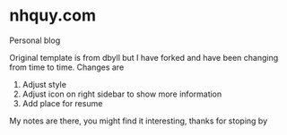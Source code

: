 # nhquy.com
Personal blog

Original template is from dbyll but I have forked and have been changing from time to time. Changes are
  1. Adjust style
  2. Adjust icon on right sidebar to show more information
  3. Add place for resume 
  
My notes are there, you might find it interesting, thanks for stoping by
